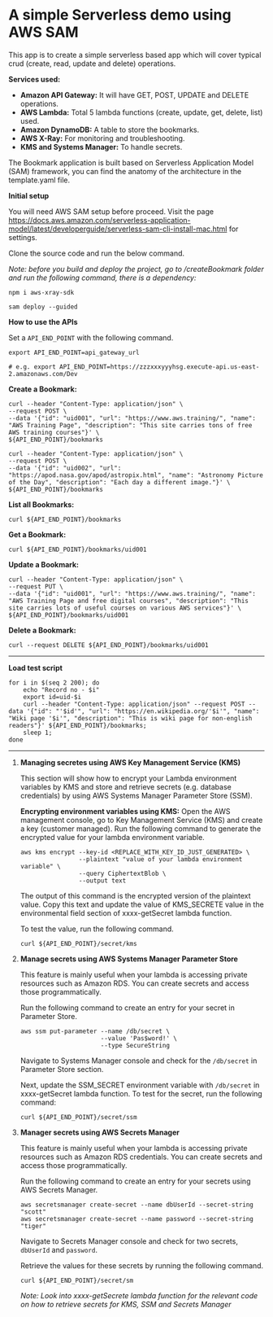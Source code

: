 # A simple Serverless demo using AWS SAM

This app is to create a simple serverless based app which will cover typical crud (create, read, update and delete) operations.

**Services used:**

- **Amazon API Gateway:** It will have GET, POST, UPDATE and DELETE operations.
- **AWS Lambda:** Total 5 lambda functions (create, update, get, delete, list) used.
- **Amazon DynamoDB:** A table to store the bookmarks.
- **AWS X-Ray:** For monitoring and troubleshooting.
- **KMS and Systems Manager:** To handle secrets.

The Bookmark application is built based on Serverless
Application Model (SAM) framework, you can find the anatomy of the architecture in the template.yaml file.

**Initial setup**

You will need AWS SAM setup before proceed. Visit the page https://docs.aws.amazon.com/serverless-application-model/latest/developerguide/serverless-sam-cli-install-mac.html for settings.

Clone the source code and run the below command.

_Note: before you build and deploy the project, go to /createBookmark folder and run the following command, there is a dependency:_

`npm i aws-xray-sdk`

```
sam deploy --guided
```




**How to use the APIs**

Set a `API_END_POINT` with the following command.

```
export API_END_POINT=api_gateway_url

# e.g. export API_END_POINT=https://zzzxxxyyyhsg.execute-api.us-east-2.amazonaws.com/Dev

```

**Create a Bookmark:**

```
curl --header "Content-Type: application/json" \
--request POST \
--data '{"id": "uid001", "url": "https://www.aws.training/", "name": "AWS Training Page", "description": "This site carries tons of free AWS training courses"}' \
${API_END_POINT}/bookmarks
```

```
curl --header "Content-Type: application/json" \
--request POST \
--data '{"id": "uid002", "url": "https://apod.nasa.gov/apod/astropix.html", "name": "Astronomy Picture of the Day", "description": "Each day a different image."}' \
${API_END_POINT}/bookmarks
```

**List all Bookmarks:**

```
curl ${API_END_POINT}/bookmarks
```

**Get a Bookmark:**

```
curl ${API_END_POINT}/bookmarks/uid001
```

**Update a Bookmark:**

```
curl --header "Content-Type: application/json" \
--request PUT \
--data '{"id": "uid001", "url": "https://www.aws.training/", "name": "AWS Training Page and free digital courses", "description": "This site carries lots of useful courses on various AWS services"}' \
${API_END_POINT}/bookmarks/uid001
```

**Delete a Bookmark:**

```
curl --request DELETE ${API_END_POINT}/bookmarks/uid001
```

---
**Load test script**

```
for i in $(seq 2 200); do
    echo "Record no - $i" 
    export id=uid-$i
    curl --header "Content-Type: application/json" --request POST --data '{"id": "'$id'", "url": "https://en.wikipedia.org/'$i'", "name": "Wiki page '$i'", "description": "This is wiki page for non-english readers"}' ${API_END_POINT}/bookmarks; 
    sleep 1;
done
```

---

1. **Managing secretes using AWS Key Management Service (KMS)**

    This section will show how to encrypt your Lambda environment variables by KMS and store and retrieve secrets (e.g. database credentials) by using AWS Systems Manager Parameter Store (SSM).

    
    **Encrypting environment variables using KMS:**
    Open the AWS management console, go to Key Management Service (KMS) and create a key (customer managed). Run the following command to generate the encrypted value for your lambda environment variable.

    ```
    aws kms encrypt --key-id <REPLACE_WITH_KEY_ID_JUST_GENERATED> \
                    --plaintext "value of your lambda environment variable" \
                    --query CiphertextBlob \
                    --output text

    ```

    The output of this command is the encrypted version of the plaintext value. Copy this text and update the value of KMS_SECRETE value in the environmental field section of xxxx-getSecret lambda function.
    
    To test the value, run the following command.

    ```
    curl ${API_END_POINT}/secret/kms
    ```

1. **Manage secrets using AWS Systems Manager Parameter Store**

    This feature is mainly useful when your lambda is accessing private resources such as Amazon RDS. You can create secrets and access those programmatically.

    Run the following command to create an entry for your secret in Parameter Store.

    ```
    aws ssm put-parameter --name /db/secret \
                          --value 'Pas$word!' \
                          --type SecureString

    ``` 

    Navigate to Systems Manager console and check for the `/db/secret` in Parameter Store section.

    Next, update the SSM_SECRET environment variable with `/db/secret` in xxxx-getSecret lambda function. To test for the secret, run the following command:

    ```
    curl ${API_END_POINT}/secret/ssm
    ```

1. **Manager secrets using AWS Secrets Manager**

    This feature is mainly useful when your lambda is accessing private resources such as Amazon RDS credentials. You can create secrets and access those programmatically.

    Run the following command to create an entry for your secrets using AWS Secrets Manager.

    ```
    aws secretsmanager create-secret --name dbUserId --secret-string "scott"
    aws secretsmanager create-secret --name password --secret-string "tiger"   
    ``` 

    Navigate to Secrets Manager console and check for two secrets, `dbUserId` and `password`.

    Retrieve the values for these secrets by running the following command.

    ```
    curl ${API_END_POINT}/secret/sm
    ```

    _Note: Look into xxxx-getSecrete lambda function for the relevant code on how to retrieve secrets for KMS, SSM and Secrets Manager_
